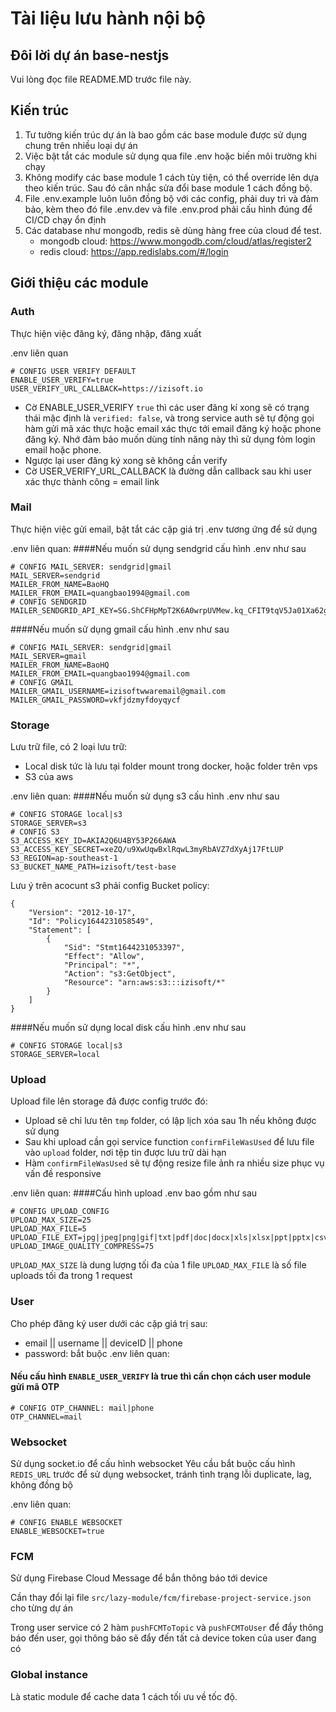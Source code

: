 # Tài liệu lưu hành nội bộ

## Đôi lời dự án base-nestjs

Vui lòng đọc file README.MD trước file này.

## Kiến trúc

1. Tư tưởng kiến trúc dự án là bao gồm các base module được sử dụng chung trên nhiều loại dự án
2. Việc bật tắt các module sử dụng qua file .env hoặc biến môi trường khi chạy
3. Không modify các base module 1 cách tùy tiện, có thể override lên dựa theo kiến trúc. Sau đó cân nhắc sửa đổi base module 1 cách đồng bộ.
4. File .env.example luôn luôn đồng bộ với các config, phải duy trì và đảm bảo, kèm theo đó file .env.dev và file .env.prod phải cấu hình đúng để CI/CD chạy ổn định
5. Các database như mongodb, redis sẽ dùng hàng free của cloud để test.
   - mongodb cloud: https://www.mongodb.com/cloud/atlas/register2
   - redis cloud: https://app.redislabs.com/#/login

## Giới thiệu các module

### Auth

Thực hiện việc đăng ký, đăng nhập, đăng xuất

.env liên quan

```
# CONFIG USER VERIFY DEFAULT
ENABLE_USER_VERIFY=true
USER_VERIFY_URL_CALLBACK=https://izisoft.io
```

- Cờ ENABLE_USER_VERIFY `true` thì các user đăng kí xong sẽ có trạng thái mặc định là `verified: false`, và trong service auth sẽ tự động gọi hàm gửi mã xác thực hoặc email xác thực tới email đăng ký hoặc phone đăng ký. Nhớ đảm bảo muốn dùng tính năng này thì sử dụng fỏm login email hoặc phone.
- Ngược lại user đăng ký xong sẽ không cần verify
- Cờ USER_VERIFY_URL_CALLBACK là đường dẫn callback sau khi user xác thực thành công = email link

### Mail

Thực hiện việc gửi email, bật tắt các cặp giá trị .env tương ứng để sử dụng

.env liên quan:
####Nếu muốn sử dụng sendgrid cấu hình .env như sau

```
# CONFIG MAIL_SERVER: sendgrid|gmail
MAIL_SERVER=sendgrid
MAILER_FROM_NAME=BaoHQ
MAILER_FROM_EMAIL=quangbao1994@gmail.com
# CONFIG SENDGRID
MAILER_SENDGRID_API_KEY=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
```

####Nếu muốn sử dụng gmail cấu hình .env như sau

```
# CONFIG MAIL_SERVER: sendgrid|gmail
MAIL_SERVER=gmail
MAILER_FROM_NAME=BaoHQ
MAILER_FROM_EMAIL=quangbao1994@gmail.com
# CONFIG GMAIL
MAILER_GMAIL_USERNAME=izisoftwwaremail@gmail.com
MAILER_GMAIL_PASSWORD=vkfjdzmyfdoyqycf
```

### Storage

Lưu trữ file, có 2 loại lưu trữ:

- Local disk tức là lưu tại folder mount trong docker, hoặc folder trên vps
- S3 của aws

.env liên quan:
####Nếu muốn sử dụng s3 cấu hình .env như sau

```
# CONFIG STORAGE local|s3
STORAGE_SERVER=s3
# CONFIG S3
S3_ACCESS_KEY_ID=AKIA2Q6U4BY53P266AWA
S3_ACCESS_KEY_SECRET=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
S3_REGION=ap-southeast-1
S3_BUCKET_NAME_PATH=izisoft/test-base
```

Lưu ý trên acocunt s3 phải config Bucket policy:

```
{
    "Version": "2012-10-17",
    "Id": "Policy1644231058549",
    "Statement": [
        {
            "Sid": "Stmt1644231053397",
            "Effect": "Allow",
            "Principal": "*",
            "Action": "s3:GetObject",
            "Resource": "arn:aws:s3:::izisoft/*"
        }
    ]
}
```

####Nếu muốn sử dụng local disk cấu hình .env như sau

```
# CONFIG STORAGE local|s3
STORAGE_SERVER=local
```

### Upload

Upload file lên storage đã được config trước đó:

- Upload sẽ chỉ lưu tên `tmp` folder, có lập lịch xóa sau 1h nếu không được sử dụng
- Sau khi upload cần gọi service function `confirmFileWasUsed` để lưu file vào `upload` folder, nơi tệp tin được lưu trữ dài hạn
- Hàm `confirmFileWasUsed` sẽ tự động resize file ảnh ra nhiều size phục vụ vấn đề responsive

.env liên quan:
####Cấu hình upload .env bao gồm như sau

```
# CONFIG UPLOAD_CONFIG
UPLOAD_MAX_SIZE=25
UPLOAD_MAX_FILE=5
UPLOAD_FILE_EXT=jpg|jpeg|png|gif|txt|pdf|doc|docx|xls|xlsx|ppt|pptx|csv
UPLOAD_IMAGE_QUALITY_COMPRESS=75
```

`UPLOAD_MAX_SIZE` là dung lượng tối đa của 1 file
`UPLOAD_MAX_FILE` là số file uploads tối đa trong 1 request

### User

Cho phép đăng ký user dưới các cặp giá trị sau:

- email || username || deviceID || phone
- password: bắt buộc
  .env liên quan:

#### Nếu cấu hình `ENABLE_USER_VERIFY` là true thì cần chọn cách user module gửi mã OTP

```
# CONFIG OTP_CHANNEL: mail|phone
OTP_CHANNEL=mail
```

### Websocket

Sử dụng socket.io để cấu hình websocket
Yêu cầu bắt buộc cấu hình `REDIS_URL` trước để sử dụng websocket, tránh tình trạng lỗi duplicate, lag, không đồng bộ

.env liên quan:

```
# CONFIG ENABLE WEBSOCKET
ENABLE_WEBSOCKET=true
```

### FCM

Sử dụng Firebase Cloud Message để bắn thông báo tới device

Cần thay đổi lại file `src/lazy-module/fcm/firebase-project-service.json` cho từng dự án

Trong user service có 2 hàm `pushFCMToTopic` và `pushFCMToUser` để đẩy thông báo đến user, gọi thông báo sẽ đẩy đến tất cả device token của user đang có

### Global instance

Là static module để cache data 1 cách tối ưu về tốc độ.
